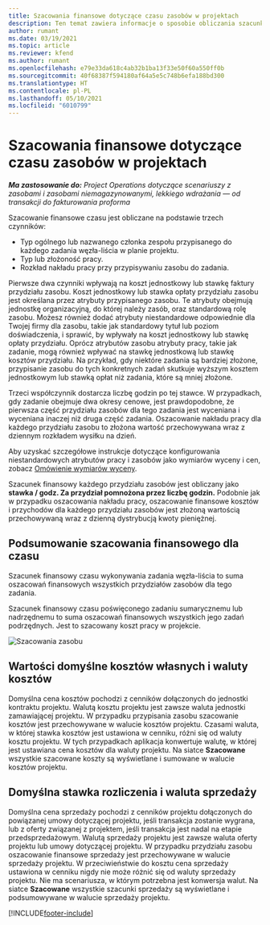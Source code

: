 ```yaml
---
title: Szacowania finansowe dotyczące czasu zasobów w projektach
description: Ten temat zawiera informacje o sposobie obliczania szacunków finansowych dotyczących czasu.
author: rumant
ms.date: 03/19/2021
ms.topic: article
ms.reviewer: kfend
ms.author: rumant
ms.openlocfilehash: e79e33da618c4ab32b1ba13f33e50f60a550ff0b
ms.sourcegitcommit: 40f68387f594180af64a5e5c748b6efa188bd300
ms.translationtype: HT
ms.contentlocale: pl-PL
ms.lasthandoff: 05/10/2021
ms.locfileid: "6010799"
---
```

# <a name="financial-estimates-for-resource-time-on-projects"></a>Szacowania finansowe dotyczące czasu zasobów w projektach

_**Ma zastosowanie do:** Project Operations dotyczące scenariuszy z zasobami i zasobami niemagazynowanymi, lekkiego wdrażania — od transakcji do fakturowania proforma_

Szacowanie finansowe czasu jest obliczane na podstawie trzech czynników: 

- Typ ogólnego lub nazwanego członka zespołu przypisanego do każdego zadania węzła-liścia w planie projektu. 
- Typ lub złożoność pracy.
- Rozkład nakładu pracy przy przypisywaniu zasobu do zadania. 

Pierwsze dwa czynniki wpływają na koszt jednostkowy lub stawkę faktury przydziału zasobu. Koszt jednostkowy lub stawka opłaty przydziału zasobu jest określana przez atrybuty przypisanego zasobu. Te atrybuty obejmują jednostkę organizacyjną, do której należy zasób, oraz standardową rolę zasobu. Możesz również dodać atrybuty niestandardowe odpowiednie dla Twojej firmy dla zasobu, takie jak standardowy tytuł lub poziom doświadczenia, i sprawić, by wpływały na koszt jednostkowy lub stawkę opłaty przydziału.
Oprócz atrybutów zasobu atrybuty pracy, takie jak zadanie, mogą również wpływać na stawkę jednostkową lub stawkę kosztów przydziału. Na przykład, gdy niektóre zadania są bardziej złożone, przypisanie zasobu do tych konkretnych zadań skutkuje wyższym kosztem jednostkowym lub stawką opłat niż zadania, które są mniej złożone.   

Trzeci współczynnik dostarcza liczbę godzin po tej stawce. W przypadkach, gdy zadanie obejmuje dwa okresy cenowe, jest prawdopodobne, że pierwsza część przydziału zasobów dla tego zadania jest wyceniana i wyceniana inaczej niż druga część zadania. Oszacowanie nakładu pracy dla każdego przydziału zasobu to złożona wartość przechowywana wraz z dziennym rozkładem wysiłku na dzień.

Aby uzyskać szczegółowe instrukcje dotyczące konfigurowania niestandardowych atrybutów pracy i zasobów jako wymiarów wyceny i cen, zobacz [Omówienie wymiarów wyceny](../pricing-costing/pricing-dimensions-overview.md).

Szacunek finansowy każdego przydziału zasobów jest obliczany jako **stawka / godz. Za przydział pomnożona przez liczbę godzin.**  Podobnie jak w przypadku oszacowania nakładu pracy, oszacowanie finansowe kosztów i przychodów dla każdego przydziału zasobów jest złożoną wartością przechowywaną wraz z dzienną dystrybucją kwoty pieniężnej. 

## <a name="summarizing-financial-estimates-for-time"></a>Podsumowanie szacowania finansowego dla czasu
Szacunek finansowy czasu wykonywania zadania węzła-liścia to suma oszacowań finansowych wszystkich przydziałów zasobów dla tego zadania.

Szacunek finansowy czasu poświęconego zadaniu sumarycznemu lub nadrzędnemu to suma oszacowań finansowych wszystkich jego zadań podrzędnych. Jest to szacowany koszt pracy w projekcie. 

![Szacowania zasobu](./media/navigation12.png)

## <a name="default-cost-price-and-cost-currency"></a>Wartości domyślne kosztów własnych i waluty kosztów

Domyślna cena kosztów pochodzi z cenników dołączonych do jednostki kontraktu projektu. Walutą kosztu projektu jest zawsze waluta jednostki zamawiającej projektu. W przypadku przypisania zasobu szacowanie kosztów jest przechowywane w walucie kosztów projektu. Czasami waluta, w której stawka kosztów jest ustawiona w cenniku, różni się od waluty kosztu projektu. W tych przypadkach aplikacja konwertuje walutę, w której jest ustawiana cena kosztów dla waluty projektu. Na siatce **Szacowane** wszystkie szacowane koszty są wyświetlane i sumowane w walucie kosztów projektu. 

## <a name="default-bill-rate-and-sales-currency"></a>Domyślna stawka rozliczenia i waluta sprzedaży

Domyślna cena sprzedaży pochodzi z cenników projektu dołączonych do powiązanej umowy dotyczącej projektu, jeśli transakcja zostanie wygrana, lub z oferty związanej z projektem, jeśli transakcja jest nadal na etapie przedsprzedażowym. Walutą sprzedaży projektu jest zawsze waluta oferty projektu lub umowy dotyczącej projektu. W przypadku przydziału zasobu oszacowanie finansowe sprzedaży jest przechowywane w walucie sprzedaży projektu. W przeciwieństwie do kosztu cena sprzedaży ustawiona w cenniku nigdy nie może różnić się od waluty sprzedaży projektu. Nie ma scenariusza, w którym potrzebna jest konwersja walut. Na siatce **Szacowane** wszystkie szacunki sprzedaży są wyświetlane i podsumowywane w walucie sprzedaży projektu. 

[!INCLUDE[footer-include](../includes/footer-banner.md)]

